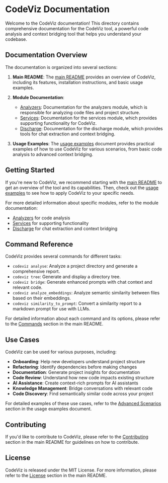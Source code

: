# CodeViz Documentation

Welcome to the CodeViz documentation! This directory contains comprehensive documentation for the CodeViz tool, a powerful code analysis and context bridging tool that helps you understand your codebase.

## Documentation Overview

The documentation is organized into several sections:

1. **Main README**: The [main README](../README.md) provides an overview of CodeViz, including its features, installation instructions, and basic usage examples.

2. **Module Documentation**:
   - [Analyzers](../analyzers/README.md): Documentation for the analyzers module, which is responsible for analyzing code files and project structure.
   - [Services](../services/README.md): Documentation for the services module, which provides supporting functionality for CodeViz.
   - [Discharge](../discharge/instructions.md): Documentation for the discharge module, which provides tools for chat extraction and context bridging.

3. **Usage Examples**: The [usage examples](usage_examples.md) document provides practical examples of how to use CodeViz for various scenarios, from basic code analysis to advanced context bridging.

## Getting Started

If you're new to CodeViz, we recommend starting with the [main README](../README.md) to get an overview of the tool and its capabilities. Then, check out the [usage examples](usage_examples.md) to see how to apply CodeViz to your specific needs.

For more detailed information about specific modules, refer to the module documentation:
- [Analyzers](../analyzers/README.md) for code analysis
- [Services](../services/README.md) for supporting functionality
- [Discharge](../discharge/instructions.md) for chat extraction and context bridging

## Command Reference

CodeViz provides several commands for different tasks:

- `codeviz analyse`: Analyze a project directory and generate a comprehensive report.
- `codeviz tree`: Generate and display a directory tree.
- `codeviz bridge`: Generate enhanced prompts with chat context and relevant code.
- `codeviz analyze_embeddings`: Analyze semantic similarity between files based on their embeddings.
- `codeviz similarity_to_prompt`: Convert a similarity report to a markdown prompt for use with LLMs.

For detailed information about each command and its options, please refer to the [Commands](../README.md#commands) section in the main README.

## Use Cases

CodeViz can be used for various purposes, including:

- **Onboarding**: Help new developers understand project structure
- **Refactoring**: Identify dependencies before making changes
- **Documentation**: Generate project insights for documentation
- **Code Review**: Understand how new code impacts existing structure
- **AI Assistance**: Create context-rich prompts for AI assistants
- **Knowledge Management**: Bridge conversations with relevant code
- **Code Discovery**: Find semantically similar code across your project

For detailed examples of these use cases, refer to the [Advanced Scenarios](usage_examples.md#advanced-scenarios) section in the usage examples document.

## Contributing

If you'd like to contribute to CodeViz, please refer to the [Contributing](../README.md#contributing) section in the main README for guidelines on how to contribute.

## License

CodeViz is released under the MIT License. For more information, please refer to the [License](../README.md#license) section in the main README.
